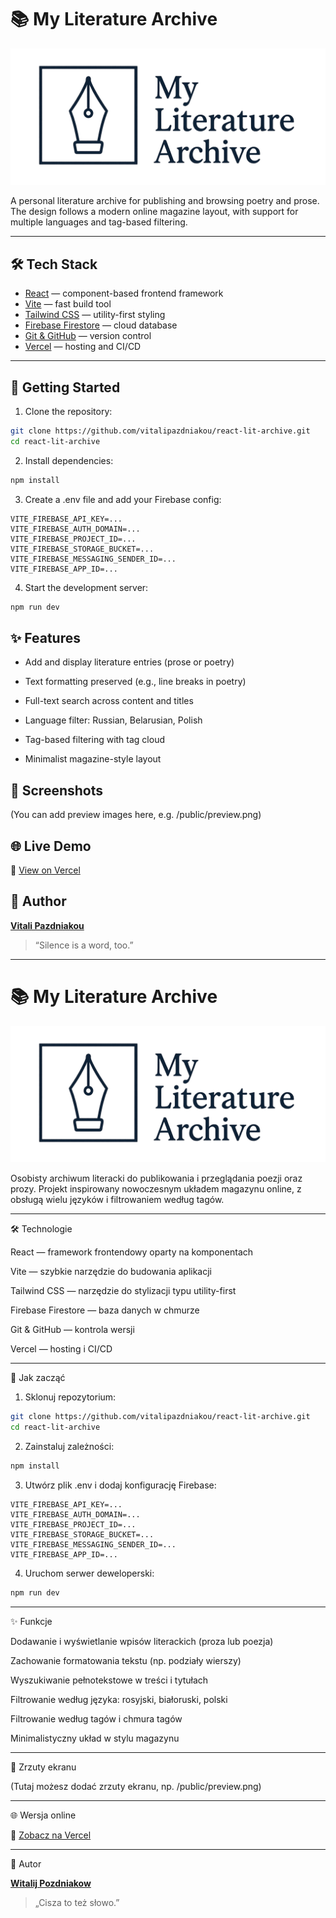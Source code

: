 # 📚 My Literature Archive

![My Literature Archive Logo](public/logo.png)

A personal literature archive for publishing and browsing poetry and prose.  
The design follows a modern online magazine layout, with support for multiple languages and tag-based filtering.

---

## 🛠️ Tech Stack

- [React](https://reactjs.org/) — component-based frontend framework
- [Vite](https://vitejs.dev/) — fast build tool
- [Tailwind CSS](https://tailwindcss.com/) — utility-first styling
- [Firebase Firestore](https://firebase.google.com/products/firestore) — cloud database
- [Git & GitHub](https://github.com/) — version control
- [Vercel](https://vercel.com/) — hosting and CI/CD

---

## 🚀 Getting Started

1. Clone the repository:

```bash
git clone https://github.com/vitalipazdniakou/react-lit-archive.git
cd react-lit-archive
```

2. Install dependencies:

```bash
npm install
```

3. Create a .env file and add your Firebase config:

```env
VITE_FIREBASE_API_KEY=...
VITE_FIREBASE_AUTH_DOMAIN=...
VITE_FIREBASE_PROJECT_ID=...
VITE_FIREBASE_STORAGE_BUCKET=...
VITE_FIREBASE_MESSAGING_SENDER_ID=...
VITE_FIREBASE_APP_ID=...
```

4. Start the development server:

```bash
npm run dev
```

## ✨ Features

- Add and display literature entries (prose or poetry)

- Text formatting preserved (e.g., line breaks in poetry)

- Full-text search across content and titles

- Language filter: Russian, Belarusian, Polish

- Tag-based filtering with tag cloud

- Minimalist magazine-style layout

## 📸 Screenshots

(You can add preview images here, e.g. /public/preview.png)

## 🌐 Live Demo

🔗 [View on Vercel](https://react-lit-archive.vercel.app/)

## 🧠 Author

**[Vitali Pazdniakou](https://github.com/vipozdniakov)**

> “Silence is a word, too.”

---

# 📚 My Literature Archive

![My Literature Archive Logo](public/logo.png)

Osobisty archiwum literacki do publikowania i przeglądania poezji oraz prozy.
Projekt inspirowany nowoczesnym układem magazynu online, z obsługą wielu języków i filtrowaniem według tagów.

---

🛠️ Technologie

React — framework frontendowy oparty na komponentach

Vite — szybkie narzędzie do budowania aplikacji

Tailwind CSS — narzędzie do stylizacji typu utility-first

Firebase Firestore — baza danych w chmurze

Git & GitHub — kontrola wersji

Vercel — hosting i CI/CD

---

🚀 Jak zacząć

1. Sklonuj repozytorium:

```bash
git clone https://github.com/vitalipazdniakou/react-lit-archive.git
cd react-lit-archive
```

2. Zainstaluj zależności:

```bash
npm install
```

3. Utwórz plik .env i dodaj konfigurację Firebase:

```env
VITE_FIREBASE_API_KEY=...
VITE_FIREBASE_AUTH_DOMAIN=...
VITE_FIREBASE_PROJECT_ID=...
VITE_FIREBASE_STORAGE_BUCKET=...
VITE_FIREBASE_MESSAGING_SENDER_ID=...
VITE_FIREBASE_APP_ID=...
```

4. Uruchom serwer deweloperski:

```bash
npm run dev
```

---

✨ Funkcje

Dodawanie i wyświetlanie wpisów literackich (proza lub poezja)

Zachowanie formatowania tekstu (np. podziały wierszy)

Wyszukiwanie pełnotekstowe w treści i tytułach

Filtrowanie według języka: rosyjski, białoruski, polski

Filtrowanie według tagów i chmura tagów

Minimalistyczny układ w stylu magazynu

---

📸 Zrzuty ekranu

(Tutaj możesz dodać zrzuty ekranu, np. /public/preview.png)

---

🌐 Wersja online

🔗 [Zobacz na Vercel](https://react-lit-archive.vercel.app/)

---

🧠 Autor

**[Witalij Pozdniakow](https://github.com/vipozdniakov)**

> „Cisza to też słowo.”

